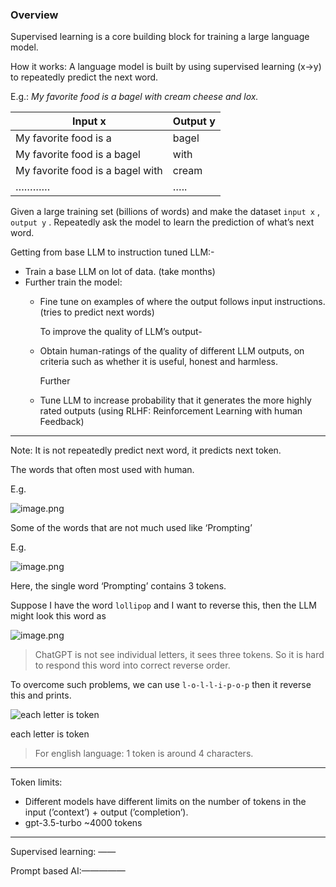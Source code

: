 ### Overview
Supervised learning is a core building block for training a large language model.

How it works:
A language model is built by using supervised learning (x→y) to repeatedly predict the next word.

E.g.:   *My favorite food is a bagel with cream cheese and lox.*

| **Input x** | **Output y** |
| --- | --- |
| My favorite food is a | bagel |
| My favorite food is a bagel | with |
| My favorite food is a bagel with | cream |
| ………… | ….. |

Given a large training set (billions of words) and make the dataset `input x` , `output y` . Repeatedly ask the model to learn the prediction of what’s next word.

Getting from base LLM to instruction tuned LLM:-     

- Train a base LLM on lot of data. (take months)
- Further train the model:
    - Fine tune on examples of where the output follows input instructions. (tries to predict next words)
        
        To improve the quality of LLM’s output-
        
    - Obtain human-ratings of the quality of different LLM outputs, on criteria such as whether it is useful, honest and harmless.
        
        Further
        
    - Tune LLM to increase probability that it generates the more highly rated outputs (using RLHF: Reinforcement Learning with human Feedback)

---

Note: It is not repeatedly predict next word, it predicts next token.

The words that often most used with human.

E.g. 

![image.png](https://prod-files-secure.s3.us-west-2.amazonaws.com/3411ec26-2014-48e0-a130-96ece65638da/71a4b700-93f9-4b1b-8063-f355ab74b718/4b1fd152-1103-4e66-9bdf-2c5c78583329.png)

Some of the words that are not much used like ‘Prompting’

E.g. 

![image.png](https://prod-files-secure.s3.us-west-2.amazonaws.com/3411ec26-2014-48e0-a130-96ece65638da/f396e769-a08b-4b9b-b56d-1e6da981cb8a/image.png)

Here, the single word ‘Prompting’ contains 3 tokens.

Suppose I have the word `lollipop` and I want to reverse this, then the LLM might look this word as

![image.png](https://prod-files-secure.s3.us-west-2.amazonaws.com/3411ec26-2014-48e0-a130-96ece65638da/9e715865-70cd-4203-8c7e-1eb9964021bc/image.png)

> ChatGPT is not see individual letters, it sees three tokens. So it is hard to respond this word into correct reverse order.
> 

To overcome such problems, we can use `l-o-l-l-i-p-o-p` then it reverse this and prints.

![each letter is token](https://prod-files-secure.s3.us-west-2.amazonaws.com/3411ec26-2014-48e0-a130-96ece65638da/44d181c6-5f96-45a0-a843-b10cceac8fe5/image.png)

each letter is token

> For english language: 1 token is around 4 characters.
> 

---

Token limits:

- Different models have different limits on the number of tokens in the input (’context’) + output (’completion’).
- gpt-3.5-turbo ~4000 tokens

---

Supervised learning:  ——

Prompt based AI:—————